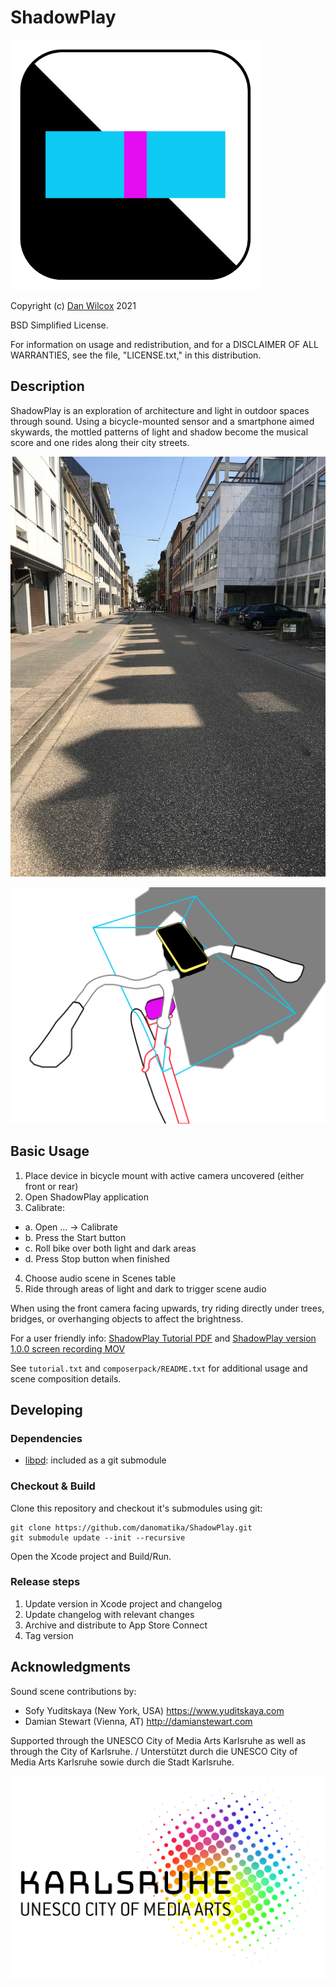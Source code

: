 ShadowPlay
==========

![ShadowPlay app icon](media/shadowplay-icon-rounded.png)

Copyright (c) [Dan Wilcox](danomatika.com) 2021

BSD Simplified License.

For information on usage and redistribution, and for a DISCLAIMER OF ALL
WARRANTIES, see the file, "LICENSE.txt," in this distribution.

Description
-----------

ShadowPlay is an exploration of architecture and light in outdoor spaces through sound. Using a bicycle-mounted sensor and a smartphone aimed skywards, the mottled patterns of light and shadow become the musical score and one rides along their city streets.

![street building shadows](composerpack/doc/street%20buildings.jpeg)

![ShadowPlay camera setup](media/shadowplay-setup-camera.svg)

Basic Usage
-----------

1. Place device in bicycle mount with active camera uncovered (either front or rear)
2. Open ShadowPlay application
3. Calibrate:
  * a. Open ... -> Calibrate
  * b. Press the Start button
  * c. Roll bike over both light and dark areas
  * d. Press Stop button when finished
4. Choose audio scene in Scenes table
5. Ride through areas of light and dark to trigger scene audio

When using the front camera facing upwards, try riding directly under trees, bridges, or overhanging objects to affect the brightness.

For a user friendly info: [ShadowPlay Tutorial PDF](http://danomatika.com/projects/shadowplay/shadowplay-tutorial.pdf) and [ShadowPlay version 1.0.0 screen recording MOV](http://danomatika.com/projects/shadowplay/shadowplay-screen-recording.mov)

See `tutorial.txt` and `composerpack/README.txt` for additional usage and scene composition details.

Developing
----------

### Dependencies

* [libpd](http://github.com/libpd/libpd): included as a git submodule

### Checkout & Build

Clone this repository and checkout it's submodules using git:

    git clone https://github.com/danomatika/ShadowPlay.git
    git submodule update --init --recursive

Open the Xcode project and Build/Run.

### Release steps

1. Update version in Xcode project and changelog
2. Update changelog with relevant changes
3. Archive and distribute to App Store Connect
4. Tag version

Acknowledgments
---------------

Sound scene contributions by:
* Sofy Yuditskaya (New York, USA) <https://www.yuditskaya.com>
* Damian Stewart (Vienna, AT) <http://damianstewart.com>

Supported through the UNESCO City of Media Arts Karlsruhe as well as through the City of Karlsruhe. / Unterstützt durch die UNESCO City of Media Arts Karlsruhe sowie durch die Stadt Karlsruhe.

![KA UNESCO COMA logo](media/logo_karlsruhe-unesco_rgb.svg)

